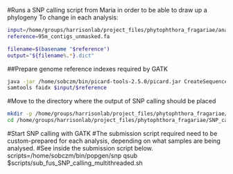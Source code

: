 #Runs a SNP calling script from Maria in order to be able to draw up a phylogeny
To change in each analysis:

```bash
input=/home/groups/harrisonlab/project_files/phytophthora_fragariae/analysis/genome_alignment/bowtie
reference=95m_contigs_unmasked.fa

filename=$(basename "$reference")
output="${filename%.*}.dict"
```

##Prepare genome reference indexes required by GATK
```bash
java -jar /home/sobczm/bin/picard-tools-2.5.0/picard.jar CreateSequenceDictionary R=$input/$reference O=$input/$output
samtools faidx $input/$reference
```

#Move to the directory where the output of SNP calling should be placed
```bash
mkdir -p /home/groups/harrisonlab/project_files/phytophthora_fragariae/SNP_calling
cd /home/groups/harrisonlab/project_files/phytophthora_fragariae/SNP_calling
```

#Start SNP calling with GATK
#The submission script required need to be custom-prepared for each analysis, depending on what samples are being analysed.
#See inside the submission script below.
scripts=/home/sobczm/bin/popgen/snp
qsub $scripts/sub_fus_SNP_calling_multithreaded.sh

